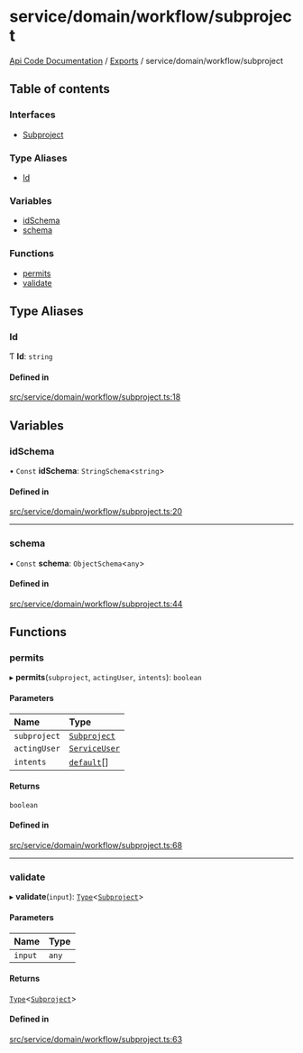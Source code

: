# service/domain/workflow/subproject
[Api Code Documentation](../README.md) / [Exports](../modules.md) / service/domain/workflow/subproject

## Table of contents

### Interfaces

- [Subproject](../interfaces/service_domain_workflow_subproject.Subproject.md)

### Type Aliases

- [Id](service_domain_workflow_subproject.md#id)

### Variables

- [idSchema](service_domain_workflow_subproject.md#idschema)
- [schema](service_domain_workflow_subproject.md#schema)

### Functions

- [permits](service_domain_workflow_subproject.md#permits)
- [validate](service_domain_workflow_subproject.md#validate)

## Type Aliases

### Id

Ƭ **Id**: `string`

#### Defined in

[src/service/domain/workflow/subproject.ts:18](https://github.com/openkfw/TruBudget/blob/c993c60c/api/src/service/domain/workflow/subproject.ts#L18)

## Variables

### idSchema

• `Const` **idSchema**: `StringSchema`\<`string`\>

#### Defined in

[src/service/domain/workflow/subproject.ts:20](https://github.com/openkfw/TruBudget/blob/c993c60c/api/src/service/domain/workflow/subproject.ts#L20)

___

### schema

• `Const` **schema**: `ObjectSchema`\<`any`\>

#### Defined in

[src/service/domain/workflow/subproject.ts:44](https://github.com/openkfw/TruBudget/blob/c993c60c/api/src/service/domain/workflow/subproject.ts#L44)

## Functions

### permits

▸ **permits**(`subproject`, `actingUser`, `intents`): `boolean`

#### Parameters

| Name | Type |
| :------ | :------ |
| `subproject` | [`Subproject`](../interfaces/service_domain_workflow_subproject.Subproject.md) |
| `actingUser` | [`ServiceUser`](../interfaces/service_domain_organization_service_user.ServiceUser.md) |
| `intents` | [`default`](authz_intents.md#default)[] |

#### Returns

`boolean`

#### Defined in

[src/service/domain/workflow/subproject.ts:68](https://github.com/openkfw/TruBudget/blob/c993c60c/api/src/service/domain/workflow/subproject.ts#L68)

___

### validate

▸ **validate**(`input`): [`Type`](result.md#type)\<[`Subproject`](../interfaces/service_domain_workflow_subproject.Subproject.md)\>

#### Parameters

| Name | Type |
| :------ | :------ |
| `input` | `any` |

#### Returns

[`Type`](result.md#type)\<[`Subproject`](../interfaces/service_domain_workflow_subproject.Subproject.md)\>

#### Defined in

[src/service/domain/workflow/subproject.ts:63](https://github.com/openkfw/TruBudget/blob/c993c60c/api/src/service/domain/workflow/subproject.ts#L63)

